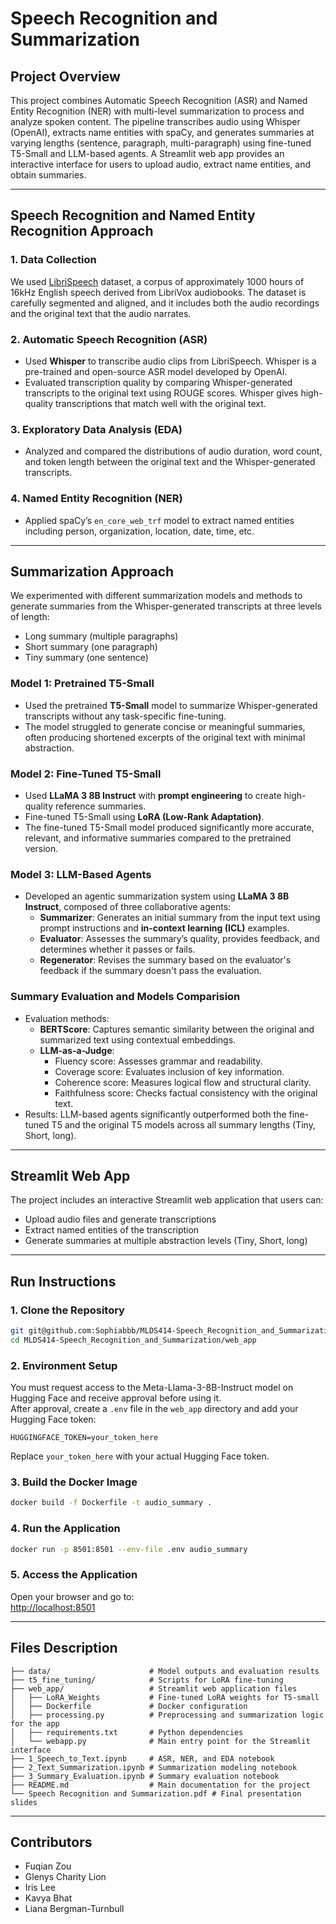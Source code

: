 # Speech Recognition and Summarization

## Project Overview

This project combines Automatic Speech Recognition (ASR) and Named Entity Recognition (NER) with multi-level summarization to process and analyze spoken content. The pipeline transcribes audio using Whisper (OpenAI), extracts name entities with spaCy, and generates summaries at varying lengths (sentence, paragraph, multi-paragraph) using fine-tuned T5-Small and LLM-based agents. A Streamlit web app provides an interactive interface for users to upload audio, extract name entities, and obtain summaries.

---

## Speech Recognition and Named Entity Recognition Approach

### 1. Data Collection
We used [LibriSpeech](https://www.openslr.org/12/) dataset, a corpus of approximately 1000 hours of 16kHz English speech derived from LibriVox audiobooks. The dataset is carefully segmented and aligned, and it includes both the audio recordings and the original text that the audio narrates.

### 2. Automatic Speech Recognition (ASR)
- Used **Whisper** to transcribe audio clips from LibriSpeech. Whisper is a pre-trained and open-source ASR model developed by OpenAI.
- Evaluated transcription quality by comparing Whisper-generated transcripts to the original text using ROUGE scores. Whisper gives high-quality transcriptions that match well with the original text.

### 3. Exploratory Data Analysis (EDA)
- Analyzed and compared the distributions of audio duration, word count, and token length between the original text and the Whisper-generated transcripts.

### 4. Named Entity Recognition (NER)
- Applied spaCy’s `en_core_web_trf` model to extract named entities including person, organization, location, date, time, etc.

---

## Summarization Approach

We experimented with different summarization models and methods to generate summaries from the Whisper-generated transcripts at three levels of length:
  - Long summary (multiple paragraphs)
  - Short summary (one paragraph)
  - Tiny summary (one sentence)

### Model 1: Pretrained T5-Small
- Used the pretrained **T5-Small** model to summarize Whisper-generated transcripts without any task-specific fine-tuning.
- The model struggled to generate concise or meaningful summaries, often producing shortened excerpts of the original text with minimal abstraction.

### Model 2: Fine-Tuned T5-Small
- Used **LLaMA 3 8B Instruct** with **prompt engineering** to create high-quality reference summaries.
- Fine-tuned T5-Small using **LoRA (Low-Rank Adaptation)**.
- The fine-tuned T5-Small model produced significantly more accurate, relevant, and informative summaries compared to the pretrained version.

### Model 3: LLM-Based Agents
- Developed an agentic summarization system using **LLaMA 3 8B Instruct**, composed of three collaborative agents:
  - **Summarizer**: Generates an initial summary from the input text using prompt instructions and **in-context learning (ICL)** examples.
  - **Evaluator**: Assesses the summary’s quality, provides feedback, and determines whether it passes or fails.
  - **Regenerator**: Revises the summary based on the evaluator's feedback if the summary doesn't pass the evaluation.

### Summary Evaluation and Models Comparision
- Evaluation methods:
  - **BERTScore**: Captures semantic similarity between the original and summarized text using contextual embeddings.
  - **LLM-as-a-Judge**:
    - Fluency score: Assesses grammar and readability.
    - Coverage score: Evaluates inclusion of key information.
    - Coherence score: Measures logical flow and structural clarity.
    - Faithfulness score: Checks factual consistency with the original text.
- Results: LLM-based agents significantly outperformed both the fine-tuned T5 and the original T5 models across all summary lengths (Tiny, Short, long).

---

## Streamlit Web App
The project includes an interactive Streamlit web application that users can:
- Upload audio files and generate transcriptions
- Extract named entities of the transcription
- Generate summaries at multiple abstraction levels (Tiny, Short, long)

---

## Run Instructions

### 1. Clone the Repository
```bash
git git@github.com:Sophiabbb/MLDS414-Speech_Recognition_and_Summarization.git
cd MLDS414-Speech_Recognition_and_Summarization/web_app
```

### 2. Environment Setup
You must request access to the Meta-Llama-3-8B-Instruct model on Hugging Face and receive approval before using it.  
After approval, create a `.env` file in the `web_app` directory and add your Hugging Face token:

```env
HUGGINGFACE_TOKEN=your_token_here
```
Replace `your_token_here` with your actual Hugging Face token.

### 3. Build the Docker Image
```bash
docker build -f Dockerfile -t audio_summary .
```

### 4. Run the Application
```bash
docker run -p 8501:8501 --env-file .env audio_summary
```

### 5. Access the Application
Open your browser and go to:  
[http://localhost:8501](http://localhost:8501)

---

## Files Description
```
├── data/                      # Model outputs and evaluation results
├── t5_fine_tuning/            # Scripts for LoRA fine-tuning
├── web_app/                   # Streamlit web application files
│   ├── LoRA_Weights           # Fine-tuned LoRA weights for T5-small
│   ├── Dockerfile             # Docker configuration
│   ├── processing.py          # Preprocessing and summarization logic for the app
│   ├── requirements.txt       # Python dependencies
│   └── webapp.py              # Main entry point for the Streamlit interface
├── 1_Speech_to_Text.ipynb     # ASR, NER, and EDA notebook
├── 2_Text_Summarization.ipynb # Summarization modeling notebook
├── 3_Summary_Evaluation.ipynb # Summary evaluation notebook
├── README.md                  # Main documentation for the project
└── Speech Recognition and Summarization.pdf # Final presentation slides
```

---

## Contributors
- Fuqian Zou  
- Glenys Charity Lion  
- Iris Lee  
- Kavya Bhat  
- Liana Bergman-Turnbull
